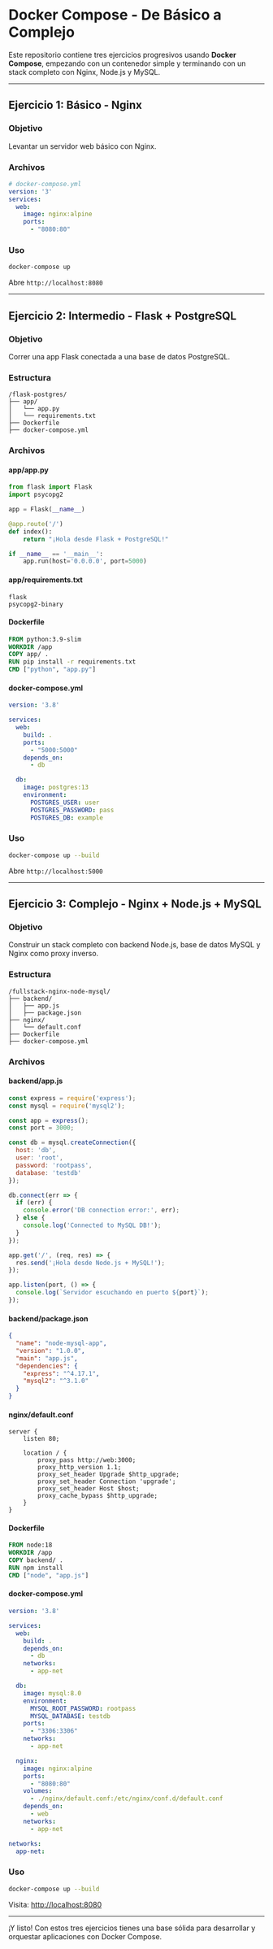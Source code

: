 # Docker Compose - De Básico a Complejo

Este repositorio contiene tres ejercicios progresivos usando **Docker Compose**, empezando con un contenedor simple y terminando con un stack completo con Nginx, Node.js y MySQL.

---

## Ejercicio 1: Básico - Nginx

### Objetivo
Levantar un servidor web básico con Nginx.

### Archivos
```yaml
# docker-compose.yml
version: '3'
services:
  web:
    image: nginx:alpine
    ports:
      - "8080:80"
```

### Uso
```bash
docker-compose up
```
Abre `http://localhost:8080`

---

## Ejercicio 2: Intermedio - Flask + PostgreSQL

### Objetivo
Correr una app Flask conectada a una base de datos PostgreSQL.

### Estructura
```
/flask-postgres/
├── app/
│   └── app.py
│   └── requirements.txt
├── Dockerfile
├── docker-compose.yml
```

### Archivos

#### app/app.py
```python
from flask import Flask
import psycopg2

app = Flask(__name__)

@app.route('/')
def index():
    return "¡Hola desde Flask + PostgreSQL!"

if __name__ == '__main__':
    app.run(host='0.0.0.0', port=5000)
```

#### app/requirements.txt
```
flask
psycopg2-binary
```

#### Dockerfile
```Dockerfile
FROM python:3.9-slim
WORKDIR /app
COPY app/ .
RUN pip install -r requirements.txt
CMD ["python", "app.py"]
```

#### docker-compose.yml
```yaml
version: '3.8'

services:
  web:
    build: .
    ports:
      - "5000:5000"
    depends_on:
      - db

  db:
    image: postgres:13
    environment:
      POSTGRES_USER: user
      POSTGRES_PASSWORD: pass
      POSTGRES_DB: example
```

### Uso
```bash
docker-compose up --build
```
Abre `http://localhost:5000`

---

## Ejercicio 3: Complejo - Nginx + Node.js + MySQL

### Objetivo
Construir un stack completo con backend Node.js, base de datos MySQL y Nginx como proxy inverso.

### Estructura
```
/fullstack-nginx-node-mysql/
├── backend/
│   ├── app.js
│   ├── package.json
├── nginx/
│   └── default.conf
├── Dockerfile
├── docker-compose.yml
```

### Archivos

#### backend/app.js
```js
const express = require('express');
const mysql = require('mysql2');

const app = express();
const port = 3000;

const db = mysql.createConnection({
  host: 'db',
  user: 'root',
  password: 'rootpass',
  database: 'testdb'
});

db.connect(err => {
  if (err) {
    console.error('DB connection error:', err);
  } else {
    console.log('Connected to MySQL DB!');
  }
});

app.get('/', (req, res) => {
  res.send('¡Hola desde Node.js + MySQL!');
});

app.listen(port, () => {
  console.log(`Servidor escuchando en puerto ${port}`);
});
```

#### backend/package.json
```json
{
  "name": "node-mysql-app",
  "version": "1.0.0",
  "main": "app.js",
  "dependencies": {
    "express": "^4.17.1",
    "mysql2": "^3.1.0"
  }
}
```

#### nginx/default.conf
```nginx
server {
    listen 80;
    
    location / {
        proxy_pass http://web:3000;
        proxy_http_version 1.1;
        proxy_set_header Upgrade $http_upgrade;
        proxy_set_header Connection 'upgrade';
        proxy_set_header Host $host;
        proxy_cache_bypass $http_upgrade;
    }
}
```

#### Dockerfile
```Dockerfile
FROM node:18
WORKDIR /app
COPY backend/ .
RUN npm install
CMD ["node", "app.js"]
```

#### docker-compose.yml
```yaml
version: '3.8'

services:
  web:
    build: .
    depends_on:
      - db
    networks:
      - app-net

  db:
    image: mysql:8.0
    environment:
      MYSQL_ROOT_PASSWORD: rootpass
      MYSQL_DATABASE: testdb
    ports:
      - "3306:3306"
    networks:
      - app-net

  nginx:
    image: nginx:alpine
    ports:
      - "8080:80"
    volumes:
      - ./nginx/default.conf:/etc/nginx/conf.d/default.conf
    depends_on:
      - web
    networks:
      - app-net

networks:
  app-net:
```

### Uso
```bash
docker-compose up --build
```
Visita: [http://localhost:8080](http://localhost:8080)

---

¡Y listo! Con estos tres ejercicios tienes una base sólida para desarrollar y orquestar aplicaciones con Docker Compose.
